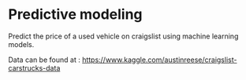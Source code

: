 # Predictive modeling

Predict the price of a used vehicle on craigslist using machine learning models.

Data can be found at : https://www.kaggle.com/austinreese/craigslist-carstrucks-data
